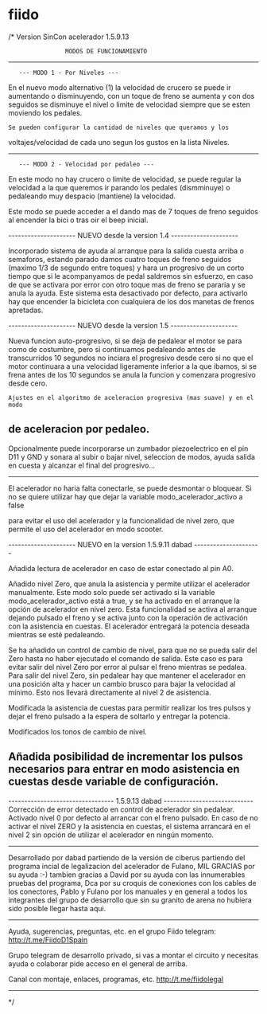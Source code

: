 # fiido
/*
                   Version SinCon acelerador 1.5.9.13

                    MODOS DE FUNCIONAMIENTO
                    
-----------------------------------------------------------------------

       --- MODO 1 - Por Niveles ---

   En el nuevo modo alternativo (1) la velocidad de crucero se puede ir
aumentando o disminuyendo, con un toque de freno se aumenta y con dos
seguidos se disminuye el nivel o limite de velocidad siempre que se
esten moviendo los pedales.

    Se pueden configurar la cantidad de niveles que queramos y los
 voltajes/velocidad de cada uno segun los gustos en la lista Niveles.

-----------------------------------------------------------------------

       --- MODO 2 - Velocidad por pedaleo ---

   En este modo no hay crucero o limite de velocidad, se puede regular
la velocidad a la que queremos ir parando los pedales (dismminuye)
o pedaleando muy despacio (mantiene) la velocidad.

   Este modo se puede acceder a el dando mas de 7 toques de freno
seguidos al encender la bici o tras oir el beep inicial.

--------------------- NUEVO desde la version 1.4 ---------------------

  Incorporado sistema de ayuda al arranque para la salida cuesta arriba
o semaforos, estando parado damos cuatro toques de freno seguidos (maximo 1/3
de segundo entre toques) y hara un progresivo de un corto tiempo que si le
acompanyamos de pedal saldremos sin esfuerzo, en caso de que se activara por
error con otro toque mas de freno se pararia y se anula la ayuda.
   Este sistema esta desactivado por defecto, para activarlo hay que encender
la bicicleta con cualquiera de los dos manetas de frenos apretadas.

--------------------- NUEVO desde la version 1.5 ---------------------

   Nueva funcion auto-progresivo, si se deja de pedalear el motor se para como
de costumbre, pero si continuamos pedaleando antes de transcurridos 10 segundos
no inciara el progresivo desde cero si no que el motor continuara a una velocidad
ligeramente inferior a la que ibamos, si se frena antes de los 10 segundos se
anula la funcion y comenzara progresivo desde cero.

    Ajustes en el algoritmo de aceleracion progresiva (mas suave) y en el modo
de aceleracion por pedaleo.
-----------------------------------------------------------------------
   
   Opcionalmente puede incorporarse un zumbador piezoelectrico en el pin D11
y GND y sonara al subir o bajar nivel, seleccion de modos, ayuda salida en cuesta 
y alcanzar el final del progresivo...

 -----------------------------------------------------------------------
 
   El acelerador no haria falta conectarle, se puede desmontar o bloquear. Si no 
se quiere utilizar hay que dejar la variable modo_acelerador_activo a false

para evitar el uso del acelerador y la funcionalidad de nivel zero, que permite 
el uso del acelerador en modo scooter.

--------------------- NUEVO en la version 1.5.9.11 dabad ---------------------

Añadida lectura de acelerador en caso de estar conectado al pin A0.

  Añadido nivel Zero, que anula la asistencia y permite utilizar el acelerador 
manualmente. Este modo solo puede ser activado si la variable 
modo_acelerador_activo está a true, y se ha activado en el arranque 
la opción de acelerador en nivel zero.
Esta funcionalidad se activa al arranque dejando pulsado el freno y se activa 
junto con la operación  de activación con la asistencia en cuestas. 
El acelerador entregará la potencia deseada  mientras se esté pedaleando.

  Se ha añadido un control de cambio de nivel, para que no se pueda salir 
del Zero hasta no haber ejecutado el comando de salida. 
Este caso es para evitar salir del nivel Zero por error al pulsar el freno mientras se pedalea.
Para salir del nivel Zero, sin pedalear hay que mantener el acelerador en una posición 
alta y hacer un cambio brusco para bajar la velocidad al mínimo. Esto nos llevará 
directamente al nivel 2 de asistencia.
 
  Modificada la asistencia de cuestas para permitir realizar los tres pulsos y dejar
el freno pulsado a la espera de soltarlo y entregar la potencia.
 
Modificados los tonos de cambio de nivel.

  Añadida posibilidad de incrementar los pulsos necesarios para entrar en modo 
asistencia en cuestas desde variable de configuración.
-----------------------------------------------------------------------------

--------------------------------- 1.5.9.13 dabad ----------------------------
Corrección de error detectado en control de acelerador sin pedalear.
Activado nivel 0 por defecto al arrancar con el freno pulsado. En caso de no activar 
el nivel ZERO y la asistencia en cuestas, el sistema arrancará en el nivel 2 sin opción de 
utilizar el acelerador en ningún momento.

-----------------------------------------------------------------------------
   Desarrollado por dabad partiendo de la versión de ciberus partiendo del programa incial de legalizacion del
acelerador de Fulano, MIL GRACIAS por su ayuda :-) tambien gracias a David
por su ayuda con las innumerables pruebas del programa, Dca por su croquis de
conexiones con los cables de los conectores, Pablo y Fulano por los manuales y
en general a todos los integrantes del grupo de desarrollo que sin su granito
de arena no hubiera sido posible llegar hasta aqui.

-----------------------------------------------------------------------------

   Ayuda, sugerencias, preguntas, etc. en el grupo Fiido telegram:
                     http://t.me/FiidoD1Spain
          
   Grupo telegram de desarrollo privado, si vas a montar el circuito y 
   necesitas ayuda o colaborar pide acceso en el general de arriba.
                 
   Canal con montaje, enlaces, programas, etc. http://t.me/fiidolegal

------------------------------------------------------------------------------
*/
